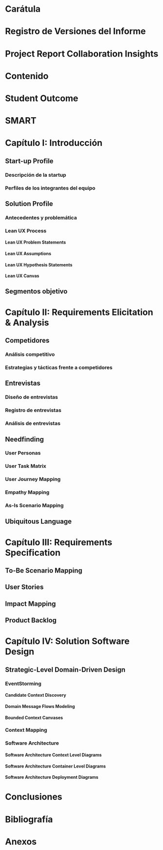 # Carátula

# Registro de Versiones del Informe

# Project Report Collaboration Insights

# Contenido

# Student Outcome

# SMART

# Capítulo I: Introducción

## Start-up Profile

### Descripción de la startup

### Perfiles de los integrantes del equipo

## Solution Profile

### Antecedentes y problemática

### Lean UX Process

#### Lean UX Problem Statements

#### Lean UX Assumptions

#### Lean UX Hypothesis Statements

#### Lean UX Canvas

## Segmentos objetivo

# Capítulo II: Requirements Elicitation & Analysis

## Competidores

### Análisis competitivo

### Estrategias y tácticas frente a competidores

## Entrevistas

### Diseño de entrevistas

### Registro de entrevistas

### Análisis de entrevistas

## Needfinding

### User Personas

### User Task Matrix

### User Journey Mapping

### Empathy Mapping

### As-Is Scenario Mapping

## Ubiquitous Language

# Capítulo III: Requirements Specification

## To-Be Scenario Mapping

## User Stories

## Impact Mapping

## Product Backlog

# Capítulo IV: Solution Software Design

## Strategic-Level Domain-Driven Design

### EventStorming

#### Candidate Context Discovery

#### Domain Message Flows Modeling

#### Bounded Context Canvases

### Context Mapping

### Software Architecture

#### Software Architecture Context Level Diagrams

#### Software Architecture Container Level Diagrams

#### Software Architecture Deployment Diagrams

# Conclusiones

# Bibliografía

# Anexos

